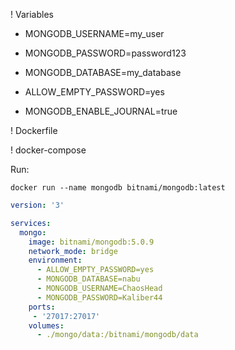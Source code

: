 ! Variables

- MONGODB_USERNAME=my_user
- MONGODB_PASSWORD=password123
- MONGODB_DATABASE=my_database

- ALLOW_EMPTY_PASSWORD=yes
- MONGODB_ENABLE_JOURNAL=true


! Dockerfile

! docker-compose

Run:

```
docker run --name mongodb bitnami/mongodb:latest
```





```yaml
version: '3'

services:
  mongo:
    image: bitnami/mongodb:5.0.9
    network_mode: bridge
    environment:
      - ALLOW_EMPTY_PASSWORD=yes
      - MONGODB_DATABASE=nabu
      - MONGODB_USERNAME=ChaosHead
      - MONGODB_PASSWORD=Kaliber44
    ports:
     - '27017:27017'
    volumes:
      - ./mongo/data:/bitnami/mongodb/data

```
